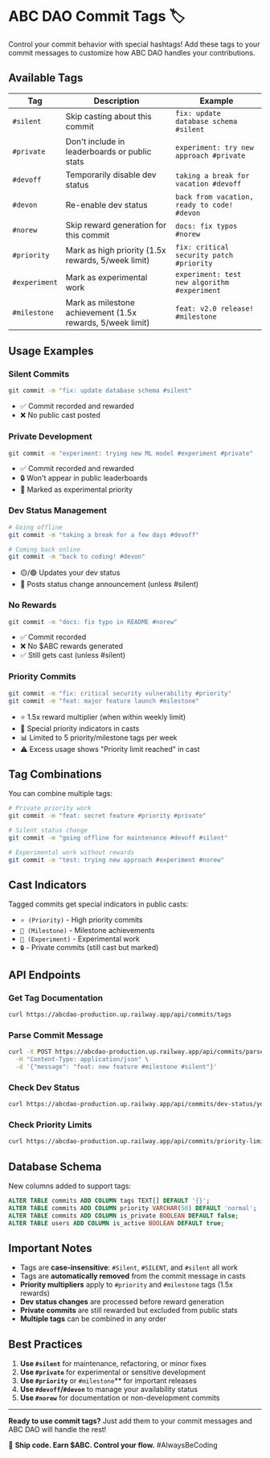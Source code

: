 # ABC DAO Commit Tags 🏷️

Control your commit behavior with special hashtags! Add these tags to your commit messages to customize how ABC DAO handles your contributions.

## Available Tags

| Tag | Description | Example |
|-----|-------------|---------|
| `#silent` | Skip casting about this commit | `fix: update database schema #silent` |
| `#private` | Don't include in leaderboards or public stats | `experiment: try new approach #private` |
| `#devoff` | Temporarily disable dev status | `taking a break for vacation #devoff` |
| `#devon` | Re-enable dev status | `back from vacation, ready to code! #devon` |
| `#norew` | Skip reward generation for this commit | `docs: fix typos #norew` |
| `#priority` | Mark as high priority (1.5x rewards, 5/week limit) | `fix: critical security patch #priority` |
| `#experiment` | Mark as experimental work | `experiment: test new algorithm #experiment` |
| `#milestone` | Mark as milestone achievement (1.5x rewards, 5/week limit) | `feat: v2.0 release! #milestone` |

## Usage Examples

### Silent Commits
```bash
git commit -m "fix: update database schema #silent"
```
- ✅ Commit recorded and rewarded
- ❌ No public cast posted

### Private Development
```bash
git commit -m "experiment: trying new ML model #experiment #private"
```
- ✅ Commit recorded and rewarded
- 🔒 Won't appear in public leaderboards
- 🧪 Marked as experimental priority

### Dev Status Management
```bash
# Going offline
git commit -m "taking a break for a few days #devoff"

# Coming back online  
git commit -m "back to coding! #devon"
```
- 🟡/🟢 Updates your dev status
- 📢 Posts status change announcement (unless #silent)

### No Rewards
```bash
git commit -m "docs: fix typo in README #norew"
```
- ✅ Commit recorded
- ❌ No $ABC rewards generated
- ✅ Still gets cast (unless #silent)

### Priority Commits
```bash
git commit -m "fix: critical security vulnerability #priority"
git commit -m "feat: major feature launch #milestone"
```
- ⭐ 1.5x reward multiplier (when within weekly limit)
- 🎯 Special priority indicators in casts
- 📊 Limited to 5 priority/milestone tags per week
- ⚠️ Excess usage shows "Priority limit reached" in cast

## Tag Combinations

You can combine multiple tags:

```bash
# Private priority work
git commit -m "feat: secret feature #priority #private"

# Silent status change
git commit -m "going offline for maintenance #devoff #silent"

# Experimental work without rewards
git commit -m "test: trying new approach #experiment #norew"
```

## Cast Indicators

Tagged commits get special indicators in public casts:

- `⭐ (Priority)` - High priority commits
- `🎯 (Milestone)` - Milestone achievements  
- `🧪 (Experiment)` - Experimental work
- `🔒` - Private commits (still cast but marked)

## API Endpoints

### Get Tag Documentation
```bash
curl https://abcdao-production.up.railway.app/api/commits/tags
```

### Parse Commit Message
```bash
curl -X POST https://abcdao-production.up.railway.app/api/commits/parse \
  -H "Content-Type: application/json" \
  -d '{"message": "feat: new feature #milestone #silent"}'
```

### Check Dev Status
```bash
curl https://abcdao-production.up.railway.app/api/commits/dev-status/yourusername
```

### Check Priority Limits
```bash
curl https://abcdao-production.up.railway.app/api/commits/priority-limits/yourusername
```

## Database Schema

New columns added to support tags:

```sql
ALTER TABLE commits ADD COLUMN tags TEXT[] DEFAULT '{}';
ALTER TABLE commits ADD COLUMN priority VARCHAR(50) DEFAULT 'normal';
ALTER TABLE commits ADD COLUMN is_private BOOLEAN DEFAULT false;
ALTER TABLE users ADD COLUMN is_active BOOLEAN DEFAULT true;
```

## Important Notes

- Tags are **case-insensitive**: `#Silent`, `#SILENT`, and `#silent` all work
- Tags are **automatically removed** from the commit message in casts
- **Priority multipliers** apply to `#priority` and `#milestone` tags (1.5x rewards)
- **Dev status changes** are processed before reward generation
- **Private commits** are still rewarded but excluded from public stats
- **Multiple tags** can be combined in any order

## Best Practices

1. **Use `#silent`** for maintenance, refactoring, or minor fixes
2. **Use `#private`** for experimental or sensitive development
3. **Use `#priority`** or `#milestone`** for important releases
4. **Use `#devoff`/`#devon`** to manage your availability status
5. **Use `#norew`** for documentation or non-development commits

---

**Ready to use commit tags?** Just add them to your commit messages and ABC DAO will handle the rest! 

🚀 **Ship code. Earn $ABC. Control your flow.** #AlwaysBeCoding